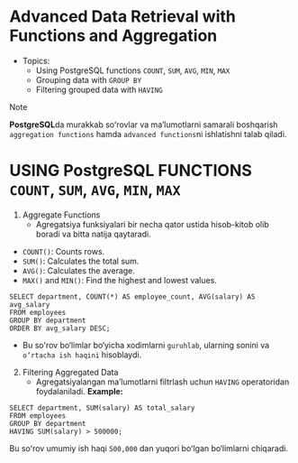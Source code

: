 # Advanced Data Retrieval with Functions and Aggregation

- Topics:
  - Using PostgreSQL functions `COUNT`, `SUM`, `AVG`, `MIN`, `MAX`
  - Grouping data with `GROUP BY`
  - Filtering grouped data with `HAVING`

> [!NOTE]
> **PostgreSQL**da murakkab soʻrovlar va maʼlumotlarni samarali boshqarish `aggregation functions` hamda `advanced functions`ni ishlatishni talab qiladi.


# USING PostgreSQL FUNCTIONS `COUNT`, `SUM`, `AVG`, `MIN`, `MAX`

1. Aggregate Functions
    - Agregatsiya funksiyalari bir necha qator ustida hisob-kitob olib boradi va bitta natija qaytaradi.

- `COUNT()`: Counts rows.
- `SUM()`: Calculates the total sum.
- `AVG()`: Calculates the average.
- `MAX()` and `MIN()`: Find the highest and lowest values.

```postgresql
SELECT department, COUNT(*) AS employee_count, AVG(salary) AS avg_salary
FROM employees
GROUP BY department
ORDER BY avg_salary DESC;
```
- Bu soʻrov bo‘limlar bo‘yicha xodimlarni `guruhlab`, ularning sonini va `o‘rtacha ish haqini` hisoblaydi.

2. Filtering Aggregated Data
   - Agregatsiyalangan maʼlumotlarni filtrlash uchun `HAVING` operatoridan foydalaniladi.
**Example:**

```postgresql
SELECT department, SUM(salary) AS total_salary
FROM employees
GROUP BY department
HAVING SUM(salary) > 500000;
```
Bu soʻrov umumiy ish haqi `500,000` dan yuqori boʻlgan bo‘limlarni chiqaradi.





